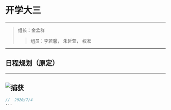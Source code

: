  开学大三
================

----------------------------------

>组长：金孟群
>
>> 组员：李若馨， 朱哲萱， 权凇

------------------------


日程规划（原定）
----------
-----------
![捕获](https://kwon-bucket.oss-cn-beijing.aliyuncs.com/img/202007/捕获.PNG)
------------------

```C++
//  2020/7/4
···
